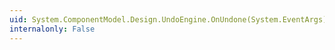 ```yaml
---
uid: System.ComponentModel.Design.UndoEngine.OnUndone(System.EventArgs)
internalonly: False
---
```

